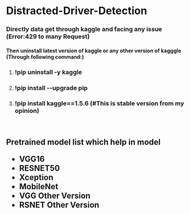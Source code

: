 # Distracted-Driver-Detection
### Directly data get through kaggle and facing any issue (Error:429 to many Request)
#### Then uninstall latest version of kaggle or any other version of kagggle (Through following command:)
<ol>
  <li><h3/> !pip uninstall -y kaggle</li>
  <li><h3/> !pip install --upgrade pip</li>
  <li><h3/> !pip install kaggle==1.5.6 (#This is stable version from my opinion)</li>
</ol>
<br>
<h2/>Pretrained model list which help in model
<ul>
  <li>VGG16</li>
  <li>RESNET50</li>
  <li>Xception</li>
  <li>MobileNet</li>
  <li>VGG Other Version</li>
  <li>RSNET Other Version</li>
</ul>  
